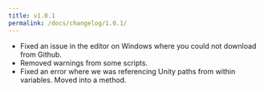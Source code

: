 ```yaml
---
title: v1.0.1
permalink: /docs/changelog/1.0.1/
---
```


* Fixed an issue in the editor on Windows where you could not download from Github.
* Removed warnings from some scripts.
* Fixed an error where we was referencing Unity paths from within variables. Moved into a method.
